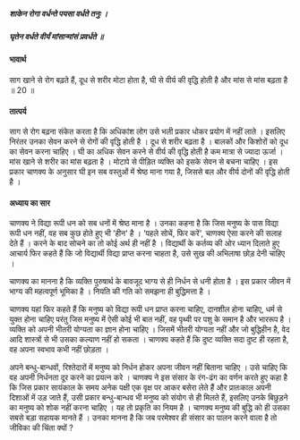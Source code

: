 ##### शाकेन रोगा वर्धन्ते पयसा वर्धते तनुः ।
##### घृतेन वर्धते वीर्यं मांसान्मांसं प्रवर्धते ॥

#### भावार्थ

साग खाने से रोग बढ़ते हैं, दूध से शरीर मोटा होता है, घी से वीर्य की वृद्धि होती है और मांस से मांस बढ़ता है ॥ 20 ॥

#### तात्पर्य

साग से रोग बढ़ना संकेत करता है कि अधिकांश लोग उसे भली प्रकार धोकर प्रयोग में नहीं लाते । इसलिए निरंतर उनका सेवन करने से रोगों की वृद्धि होती है । दूध से शरीर बढ़ता है । बालकों और किशोरों को दूध का सेवन करना चाहिए । घी का अधिक सेवन करने से वीर्य की वृद्धि होती है कम मात्रा से ज्यादा ऊर्जा । मांस खाने से शरीर का मांस बढ़ता है । मोटापे से पीड़ित व्यक्ति को इसके सेवन से बचना चाहिए । इस प्रकार चाणक्य के अनुसार घी इन सब वस्तुओं में श्रेष्ठ माना गया है, जिससे बल और वीर्य दोनों की वृद्धि होती है ।

#### अध्याय का सार

चाणक्य ने विद्या रूपी धन को सब धनों में श्रेष्ठ माना है । उनका कहना है कि जिस मनुष्य के पास विद्या रूपी धन नहीं, वह सब कुछ होते हुए भी 'हीन' है । 'पहले सोचें, फिर करें', चाणक्य ऐसा करने की सलाह देते हैं । करने के बाद सोचने का तो कोई अर्थ ही नहीं है । विद्यार्थी के कर्तव्य की ओर ध्यान दिलाते हुए आचार्य फिर कहते हैं कि जो विद्यार्थी विद्या प्राप्त करना चाहता है, उसे सुख की अभिलाषा छोड़ देनी चाहिए ।

चाणक्य का मानना है कि व्यक्ति पुरुषार्थ के बावजूद भाग्य से ही निर्धन से धनी होता है । इस प्रकार जीवन में भाग्य की महत्वपूर्ण भूमिका है । नियति की गति को समझना ही बुद्धिमत्ता है ।

चाणक्य यहां फिर कहते हैं कि मनुष्य को विद्या रूपी धन प्राप्त करना चाहिए, दानशील होना चाहिए, धर्म से युक्त होना चाहिए परंतु जिस मनुष्य में ऐसी कोई भी बात नहीं, वह पृथ्वी पर पशु के समान है और भाररूप है । व्यक्ति को अपनी भीतरी योग्यता का ज्ञान होना चाहिए । जिसमें भीतरी योग्यता नहीं और जो बुद्धिहीन है, वेद आदि शास्त्रों से भी उसका कल्याण नहीं हो सकता । चाणक्य कहते हैं कि दुष्ट व्यक्ति सदा दुष्ट ही रहता है, वह अपना स्वभाव कभी नहीं छोड़ता ।

अपने बन्धु-बान्धवों, रिश्तेदारों में मनुष्य को निर्धन होकर अपना जीवन नहीं बिताना चाहिए । उसे चाहिए कि वह अपनी निर्धनता दूर करने का प्रयत्न करे । चाणक्य ने इस संसार के रंग-ढंग का वर्णन करते हुए कहा है कि जिस प्रकार सायंकाल के समय अनेक पक्षी एक वृक्ष पर आकर बसेरा लेते हैं और प्रातःकाल अपनी दिशाओं में उड़ जाते हैं, उसी प्रकार बन्धु-बान्धव भी मनुष्य को संयोग से ही मिलते हैं, इसलिए उनके बिछुड़ने का मनुष्य को शोक नहीं करना चाहिए । यह तो प्रकृति का नियम है । चाणक्य मनुष्य की बुद्धि को ही उसका सबसे बड़ा सहायक मानते हैं । उनका मानना है कि जब परमेश्वर ही संसार का पालन करने वाला है तो जीविका की चिंता क्यों ?